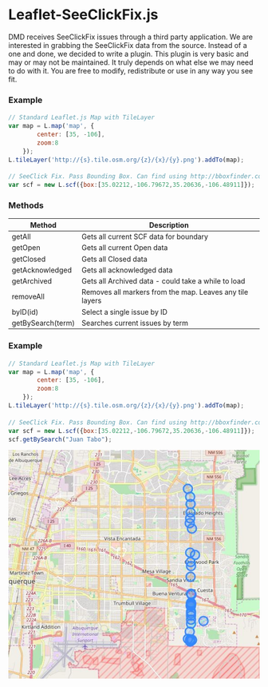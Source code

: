 # Leaflet-SeeClickFix.js

DMD receives SeeClickFix issues through a third party application. We are interested in grabbing the SeeClickFix data from the source. Instead of a one and done, we decided to write a plugin. This plugin is very basic and may or may not be maintained. It truly depends on what else we may need to do with it. You are free to modify, redistribute or use in any way you see fit.

### Example
```js
// Standard Leaflet.js Map with TileLayer
var map = L.map('map', {
		center: [35, -106],
		zoom:8
	});
L.tileLayer('http://{s}.tile.osm.org/{z}/{x}/{y}.png').addTo(map);

// SeeClick Fix. Pass Bounding Box. Can find using http://bboxfinder.com
var scf = new L.scf({box:[35.02212,-106.79672,35.20636,-106.48911]});
```
### Methods

Method | Description |
-------|-------------|
getAll | Gets all current SCF data for boundary
getOpen| Gets all current Open data
getClosed| Gets all Closed data
getAcknowledged| Gets all acknowledged data
getArchived| Gets all Archived data - could take a while to load
removeAll|Removes all markers from the map. Leaves any tile layers
byID(id)|Select a single issue by ID
getBySearch(term)|Searches current issues by term

### Example
```js
// Standard Leaflet.js Map with TileLayer
var map = L.map('map', {
		center: [35, -106],
		zoom:8
	});
L.tileLayer('http://{s}.tile.osm.org/{z}/{x}/{y}.png').addTo(map);

// SeeClick Fix. Pass Bounding Box. Can find using http://bboxfinder.com
var scf = new L.scf({box:[35.02212,-106.79672,35.20636,-106.48911]});
scf.getBySearch("Juan Tabo");
```
![JuanTabo](https://raw.githubusercontent.com/MunicipalDevelopment/SCF/master/juantabo.JPG)

